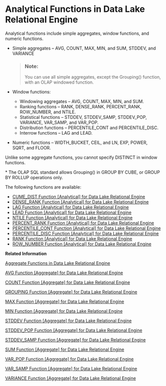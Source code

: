 <!-- loioa52773a684f21015b3c4b84e700f7a66 -->

# Analytical Functions in Data Lake Relational Engine

Analytical functions include simple aggregates, window functions, and numeric functions.



-   Simple aggregates – AVG, COUNT, MAX, MIN, and SUM, STDDEV, and VARIANCE

    > ### Note:  
    > You can use all simple aggregates, except the Grouping\(\) function, with an OLAP windowed function.

-   Window functions:
    -   Windowing aggregates – AVG, COUNT, MAX, MIN, and SUM.
    -   Ranking functions – RANK, DENSE\_RANK, PERCENT\_RANK, ROW\_NUMBER, and NTILE.
    -   Statistical functions – STDDEV, STDDEV\_SAMP, STDDEV\_POP, VARIANCE, VAR\_SAMP, and VAR\_POP.
    -   Distribution functions – PERCENTILE\_CONT and PERCENTILE\_DISC.
    -   Interrow functions – LAG and LEAD.

-   Numeric functions – WIDTH\_BUCKET, CEIL, and LN, EXP, POWER, SQRT, and FLOOR.

Unlike some aggregate functions, you cannot specify DISTINCT in window functions.



\* The OLAP SQL standard allows Grouping\(\) in GROUP BY CUBE, or GROUP BY ROLLUP operations only.



The following functions are available:

-   [CUME\_DIST Function \[Analytical\] for Data Lake Relational Engine](cume-dist-function-analytical-for-data-lake-relational-engine-a54314b.md)
-   [DENSE\_RANK Function \[Analytical\] for Data Lake Relational Engine](dense-rank-function-analytical-for-data-lake-relational-engine-a54d078.md)
-   [LAG Function \[Analytical\] for Data Lake Relational Engine](lag-function-analytical-for-data-lake-relational-engine-a55b772.md)
-   [LEAD Function \[Analytical\] for Data Lake Relational Engine](lead-function-analytical-for-data-lake-relational-engine-a55d051.md)
-   [NTILE Function \[Analytical\] for Data Lake Relational Engine](ntile-function-analytical-for-data-lake-relational-engine-a5695f3.md)
-   [PERCENT\_RANK Function \[Analytical\] for Data Lake Relational Engine](percent-rank-function-analytical-for-data-lake-relational-engine-a56d183.md)
-   [PERCENTILE\_CONT Function \[Analytical\] for Data Lake Relational Engine](percentile-cont-function-analytical-for-data-lake-relational-engine-a56d9fa.md)
-   [PERCENTILE\_DISC Function \[Analytical\] for Data Lake Relational Engine](percentile-disc-function-analytical-for-data-lake-relational-engine-a56e219.md)
-   [RANK Function \[Analytical\] for Data Lake Relational Engine](rank-function-analytical-for-data-lake-relational-engine-a57337e.md)
-   [ROW\_NUMBER Function \[Analytical\] for Data Lake Relational Engine](row-number-function-analytical-for-data-lake-relational-engine-a57c3ea.md)

**Related Information**  


[Aggregate Functions in Data Lake Relational Engine](aggregate-functions-in-data-lake-relational-engine-a526f10.md "Aggregate functions summarize data over a group of rows from the database. The groups are formed using the GROUP BY clause of the SELECT statement.")

[AVG Function \[Aggregate\] for Data Lake Relational Engine](avg-function-aggregate-for-data-lake-relational-engine-a535f04.md "Computes the average of a numeric expression for a set of rows, or computes the average of a set of unique values.")

[COUNT Function \[Aggregate\] for Data Lake Relational Engine](count-function-aggregate-for-data-lake-relational-engine-a54290f.md "Counts the number of rows in a group, depending on the specified parameters.")

[GROUPING Function \[Aggregate\] for Data Lake Relational Engine](grouping-function-aggregate-for-data-lake-relational-engine-a554461.md "Identifies whether a column in a ROLLUP or CUBE operation result set is NULL because it is part of a subtotal row, or NULL because of the underlying data.")

[MAX Function \[Aggregate\] for Data Lake Relational Engine](max-function-aggregate-for-data-lake-relational-engine-a5626d6.md "Returns the maximum expression value found in each group of rows.")

[MIN Function \[Aggregate\] for Data Lake Relational Engine](min-function-aggregate-for-data-lake-relational-engine-a5638af.md "Returns the minimum expression value found in each group of rows.")

[STDDEV Function \[Aggregate\] for Data Lake Relational Engine](stddev-function-aggregate-for-data-lake-relational-engine-a583716.md "Returns the standard deviation of a set of numbers.")

[STDDEV\_POP Function \[Aggregate\] for Data Lake Relational Engine](stddev-pop-function-aggregate-for-data-lake-relational-engine-a583f35.md "Computes the standard deviation of a population consisting of a numeric-expression, as a DOUBLE.")

[STDDEV\_SAMP Function \[Aggregate\] for Data Lake Relational Engine](stddev-samp-function-aggregate-for-data-lake-relational-engine-a584728.md "Computes the standard deviation of a sample consisting of a numeric-expression, as a DOUBLE.")

[SUM Function \[Aggregate\] for Data Lake Relational Engine](sum-function-aggregate-for-data-lake-relational-engine-a5889fe.md "Returns the total of the specified expression for each group of rows.")

[VAR\_POP Function \[Aggregate\] for Data Lake Relational Engine](var-pop-function-aggregate-for-data-lake-relational-engine-a58ec03.md "Computes the statistical variance of a population consisting of a numeric-expression, as a DOUBLE.")

[VAR\_SAMP Function \[Aggregate\] for Data Lake Relational Engine](var-samp-function-aggregate-for-data-lake-relational-engine-a58f41a.md "Computes the statistical variance of a sample consisting of a numeric-expression, as a DOUBLE.")

[VARIANCE Function \[Aggregate\] for Data Lake Relational Engine](variance-function-aggregate-for-data-lake-relational-engine-a58fdc8.md "Returns the variance of a set of numbers.")

